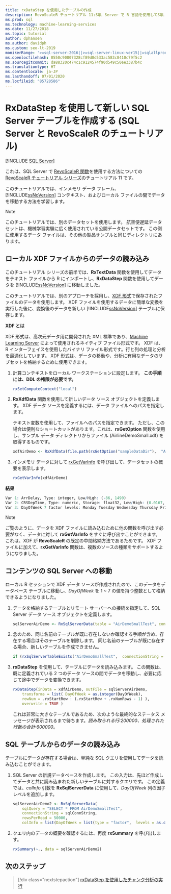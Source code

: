 ```yaml
---
title: rxDataStep を使用したテーブルの作成
description: RevoScaleR チュートリアル 11:SQL Server で R 言語を使用してSQL Server テーブルを作成する方法。
ms.prod: sql
ms.technology: machine-learning-services
ms.date: 11/27/2018
ms.topic: tutorial
author: dphansen
ms.author: davidph
ms.custom: seo-lt-2019
monikerRange: '>=sql-server-2016||>=sql-server-linux-ver15||=sqlallproducts-allversions'
ms.openlocfilehash: 0550c90807328cf89d8d533ac583c8410c79f5c2
ms.sourcegitcommit: da88320c474c1c9124574f90d549c50ee3387b4c
ms.translationtype: HT
ms.contentlocale: ja-JP
ms.lasthandoff: 07/01/2020
ms.locfileid: "85728586"
---
```

# <a name="create-new-sql-server-table-using-rxdatastep-sql-server-and-revoscaler-tutorial"></a>RxDataStep を使用して新しい SQL Server テーブルを作成する (SQL Server と RevoScaleR のチュートリアル)
 [!INCLUDE [SQL Server](../../includes/applies-to-version/sqlserver.md)]

これは、SQL Server で [RevoScaleR 関数](https://docs.microsoft.com/machine-learning-server/r-reference/revoscaler/revoscaler)を使用する方法についての [RevoScaleR チュートリアル シリーズ](deepdive-data-science-deep-dive-using-the-revoscaler-packages.md)のチュートリアル 11 です。

このチュートリアルでは、インメモリ データ フレーム、[!INCLUDE[ssNoVersion](../../includes/ssnoversion-md.md)] コンテキスト、およびローカル ファイルの間でデータを移動する方法を学習します。

> [!NOTE]
> このチュートリアルでは、別のデータセットを使用します。 航空便遅延データセットは、機械学習実験に広く使用されている公開データセットです。 この例に使用するデータ ファイルは、その他の製品サンプルと同じディレクトリにあります。

## <a name="load-data-from-a-local-xdf-file"></a>ローカル XDF ファイルからのデータの読み込み

このチュートリアル シリーズの前半では、**RxTextData** 関数を使用してデータをテキスト ファイルから R にインポートし、**RxDataStep** 関数を使用してデータを [!INCLUDE[ssNoVersion](../../includes/ssnoversion-md.md)] に移動しました。

このチュートリアルでは、別のアプローチを採用し、[XDF 形式](https://en.wikipedia.org/wiki/Extensible_Data_Format)で保存されたファイルのデータを使用します。 XDF ファイルを使用するデータに簡単な変換を実行した後に、変換後のデータを新しい [!INCLUDE[ssNoVersion](../../includes/ssnoversion-md.md)] テーブルに保存します。

**XDF とは**

XDF 形式は、高次元データ用に開発された XML 標準であり、[Machine Learning Server](https://docs.microsoft.com/machine-learning-server/r/concept-what-is-xdf) によって使用されるネイティブ ファイル形式です。 XDF は、R インターフェイスを使用したバイナリ ファイル形式です。行と列の処理と分析を最適化しています。  XDF 形式は、データの移動や、分析に有用なデータのサブセットを格納するために使用できます。

1. 計算コンテキストをローカル ワークステーションに設定します。 **この手順には、DDL の権限が必要です。**

    ```R
    rxSetComputeContext("local")
    ```
  
2. **RxXdfData** 関数を使用して新しいデータ ソース オブジェクトを定義します。 XDF データ ソースを定義するには、データ ファイルへのパスを指定します。  

    テキスト変数を使用して、ファイルへのパスを指定できます。 ただし、この場合は便利なショートカットがあります。これは、**rxGetOption** 関数を使用し、サンプル データ ディレクトリからファイル (AirlineDemoSmall.xdf) を取得するものです。
  
    ```R
    xdfAirDemo <- RxXdfData(file.path(rxGetOption("sampleDataDir"),  "AirlineDemoSmall.xdf"))
    ```

3. インメモリ データに対して [rxGetVarInfo](https://docs.microsoft.com/machine-learning-server/r-reference/revoscaler/rxgetvarinfoxdf) を呼び出して、データセットの概要を表示します。
  
    ```R
    rxGetVarInfo(xdfAirDemo)
    ```

**結果**

```R
Var 1: ArrDelay, Type: integer, Low/High: (-86, 1490)
Var 2: CRSDepTime, Type: numeric, Storage: float32, Low/High: (0.0167, 23.9833)
Var 3: DayOfWeek 7 factor levels: Monday Tuesday Wednesday Thursday Friday Saturday Sunday
```

> [!NOTE]
> 
> ご覧のように、データを XDF ファイルに読み込むために他の関数を呼び出す必要がなく、データに対して **rxGetVarInfo** をすぐに呼び出すことができます。 これは、XDF が **RevoScaleR** の既定の中間格納方法であるためです。 XDF ファイルに加えて、**rxGetVarInfo** 関数は、複数のソースの種類をサポートするようになりました。

## <a name="move-contents-to-sql-server"></a>コンテンツの SQL Server への移動

ローカル R セッションで XDF データ ソースが作成されたので、このデータをデータベース テーブルに移動し、*DayOfWeek* を 1 ~ 7 の値を持つ整数として格納できるようになりました。

1. データを格納するテーブルとリモート サーバーへの接続を指定して、SQL Server データ ソース オブジェクトを定義します。
  
    ```R
    sqlServerAirDemo <- RxSqlServerData(table = "AirDemoSmallTest", connectionString = sqlConnString)
    ```
  
2. 念のため、同じ名前のテーブルが既に存在しないか確認する手順が含め、存在する場合はそのテーブルを削除します。 同じ名前のテーブルが既に存在する場合、新しいテーブルを作成できません。
  
    ```R
    if (rxSqlServerTableExists("AirDemoSmallTest",  connectionString = sqlConnString))  rxSqlServerDropTable("AirDemoSmallTest",  connectionString = sqlConnString)
    ```
  
3. **rxDataStep** を使用して、テーブルにデータを読み込みます。 この関数は、既に定義されている 2 つのデータ ソースの間でデータを移動し、必要に応じて途中でデータを変換できます。
  
    ```R
    rxDataStep(inData = xdfAirDemo, outFile = sqlServerAirDemo,
        transforms = list( DayOfWeek = as.integer(DayOfWeek),
        rowNum = .rxStartRow : (.rxStartRow + .rxNumRows - 1) ),
        overwrite = TRUE )
    ```
  
    これは非常に大きなテーブルであるため、次のような最終的なステータス メッセージが表示されるまで待ちます。*読み取られる行:200000、処理された行数の合計:600000*。
     
## <a name="load-data-from-a-sql-table"></a>SQL テーブルからのデータの読み込み

テーブルにデータが存在する場合は、単純な SQL クエリを使用してデータを読み込むことができます。 

1. SQL Server の新規データベースを作成します。 この入力は、先ほど作成してデータと共に読み込まれた新しいテーブルに対するクエリです。 この定義では、*colInfo* 引数を **RxSqlServerData** に使用して、*DayOfWeek* 列の因子レベルを追加します。
  
    ```R
    sqlServerAirDemo2 <- RxSqlServerData(
        sqlQuery = "SELECT * FROM AirDemoSmallTest",
        connectionString = sqlConnString,
        rowsPerRead = 50000,
        colInfo = list(DayOfWeek = list(type = "factor",  levels = as.character(1:7))))
    ```
  
2. クエリ内のデータの概要を確認するには、再度 **rxSummary** を呼び出します。
  
    ```R
    rxSummary(~., data = sqlServerAirDemo2)
    ```

## <a name="next-steps"></a>次のステップ

> [!div class="nextstepaction"]
> [rxDataStep を使用したチャンク分析の実行](../../machine-learning/tutorials/deepdive-perform-chunking-analysis-using-rxdatastep.md)